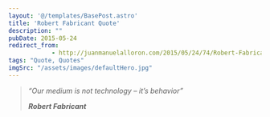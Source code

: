 ```yaml
---
layout: '@/templates/BasePost.astro'
title: 'Robert Fabricant Quote'
description: ""
pubDate: 2015-05-24
redirect_from: 
            - http://juanmanuelalloron.com/2015/05/24/74/Robert-Fabricant-Quote
tags: "Quote, Quotes"
imgSrc: "/assets/images/defaultHero.jpg"
---
```

> _“Our medium is not technology – it’s behavior”_
>
> _**Robert Fabricant**_

